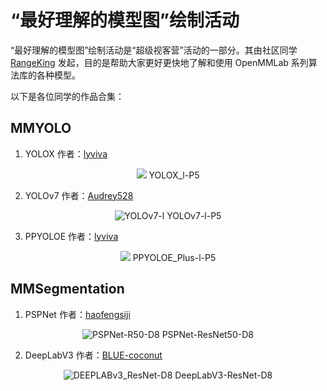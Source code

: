 # “最好理解的模型图”绘制活动

“最好理解的模型图”绘制活动是“超级视客营”活动的一部分。其由社区同学 [RangeKing](https://github.com/RangeKing) 发起，目的是帮助大家更好更快地了解和使用 OpenMMLab 系列算法库的各种模型。

以下是各位同学的作品合集：

## MMYOLO

1. YOLOX
作者：[lyviva](https://github.com/lyviva)
<div align=center>
<img src="https://user-images.githubusercontent.com/71306851/208933940-ffcd2f53-7630-4c7e-bf0d-695eb3cfe851.jpg"/>
YOLOX_l-P5
</div>


2. YOLOv7
作者：[Audrey528](https://github.com/Audrey528)
<div align=center>
<img alt="YOLOv7-l" src="https://user-images.githubusercontent.com/68552295/216335336-963bd03a-71f3-4556-97af-18b20d69e065.png"/>
YOLOv7-l-P5
</div>

3. PPYOLOE
作者：[lyviva](https://github.com/lyviva)
<div align=center>
<img src="https://user-images.githubusercontent.com/71306851/213100232-a2e278a6-0b97-4d21-9c1b-09eabb741b84.png"/>
PPYOLOE_Plus-l-P5
</div>

## MMSegmentation
1. PSPNet
作者：[haofengsiji](https://github.com/haofengsiji)
<div align=center >
<img alt="PSPNet-R50-D8" src="https://user-images.githubusercontent.com/47882088/209554973-66804b14-de5a-4f83-b54e-26683a91818a.jpg"/>
PSPNet-ResNet50-D8
</div>

2. DeepLabV3
作者：[BLUE-coconut](https://github.com/BLUE-coconut)
<div align=center >
<img alt="DEEPLABv3_ResNet-D8" src="https://user-images.githubusercontent.com/61172629/209305311-87ff9e36-b7cd-46d7-8b4c-9e26e10c27d0.jpg"/>
DeepLabV3-ResNet-D8
</div>
